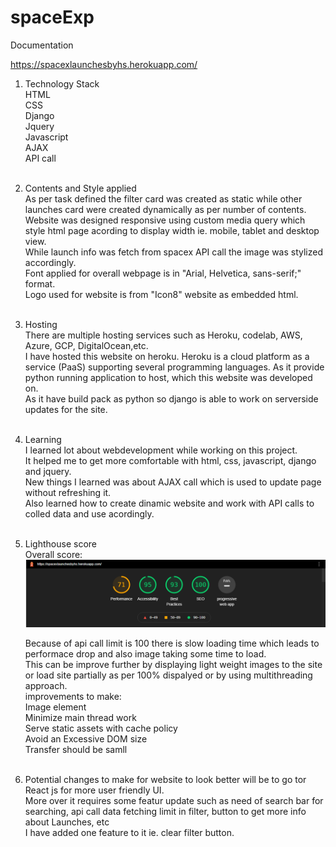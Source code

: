 # spaceExp
Documentation

https://spacexlaunchesbyhs.herokuapp.com/

1) Technology Stack <br>
   HTML <br>
   CSS <br>
   Django <br>
   Jquery <br>
   Javascript <br>
   AJAX <br>
   API call<br>
   <br>
2) Contents and Style applied<br>
   As per task defined the filter card was created as static while other launches card were created dynamically as per number of contents. <br>
   Website was designed responsive using custom media query which style html page acording to display width ie. mobile, tablet and desktop view.<br>
   While launch info was fetch from spacex API call the image was stylized accordingly. <br>
   Font applied for overall webpage is in "Arial, Helvetica, sans-serif;" format. <br>
   Logo used for website is from "Icon8" website as embedded html.<br>
   <br>
3) Hosting <br>
   There are multiple hosting services such as Heroku, codelab, AWS, Azure, GCP, DigitalOcean,etc. <br>
   I have hosted this website on heroku. Heroku is a cloud platform as a service (PaaS) supporting several programming languages. As it provide python running application to host, which this website was developed on.<br>
   As it have build pack as python so django is able to work on serverside updates for the site.<br>
   <br>
4) Learning <br>
   I learned lot about webdevelopment while working on this project.<br>
   It helped me to get more comfortable with html, css, javascript, django and jquery. <br>
   New things I learned was about AJAX call which is used to update page without refreshing it. <br>
   Also learned how to create dinamic website and work with API calls to colled data and use acordingly. <br>
   <br>
5) Lighthouse score <br>
   Overall score:<br>
   ![alt text](https://github.com/himanshusankhala04/spaceExp/blob/master/lighthousescore.PNG?raw=true)<br>
   
   Because of api call limit is 100 there is slow loading time which leads to performace drop and also image taking some time to load. <br>
   This can be improve further by displaying light weight images to the site or load site partially as per 100% dispalyed or by using multithreading approach. <br>
   improvements to make:<br>
      Image element <br>
      Minimize main thread work<br>
      Serve static assets with cache policy<br>
      Avoid an Excessive DOM size<br>
      Transfer should be samll<br>
   <br>
6) Potential changes to make for website to look better will be to go tor React js for more user friendly UI.<br>
   More over it requires some featur update such as need of search bar for searching, api call data fetching limit in filter, button to get more info about Launches, etc<br> 
   I have added one feature to it ie. clear filter button.<br>

   
   
   
